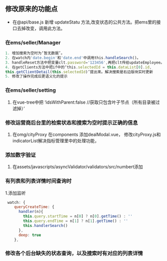 ## 修改原来的功能点

* 在@api/base.js 新增 updateStatu 方法,改变状态的公共方法。把ems里的接口去掉改变，调用此方法。
### 在ems/seller/Manager
```javascript
1. 增加搜索为空时为‘暂无数据’。
2. 在watch内'date.begin'和'date.end'中调用this.handleSearch()。
3. handleReset方法中把变量clt.password='123456',再把clt传给updateEmployee。
4. 在getClients方法中把if中的‘this.selectedId = this.dataList[0].id,
this.getClientDetail(this.selectedId)’提出来。解决搜索是右边版块实时更新
5. 修改了操作完成后更语义化的提示
```
### 在ems/seller/setting
1. 在vue-tree中把 ‘idsWithParent:false //获取只包含叶子节点（所有目录被过滤掉）’

### 修改运营商后台里的检索状态和搜索为空时提示正确的信息
1. 在omg/cityProxy  在components 添加dealModal.vue， 修改cityProxy.js和indicatorList解决指标管理里中的处理功能，

### 添加数字验证
1. 在assets/javascripts/asyncValidator/validators/src/numbert添加

### 有列表和列表详情时间查询时
1.添加监听
```javascript
 watch: {
    queryCreateTime: {
      handler(n){
        this.query.startTime = n[0] ? n[0].getTime() : ''
        this.query.endTime = n[1] ? n[1].getTime() : ''
        this.handlerSearch()
      },
      deep: true
    },
```
### 修改各个后台缺失的状态查询，以及搜索时有对应的列表详情